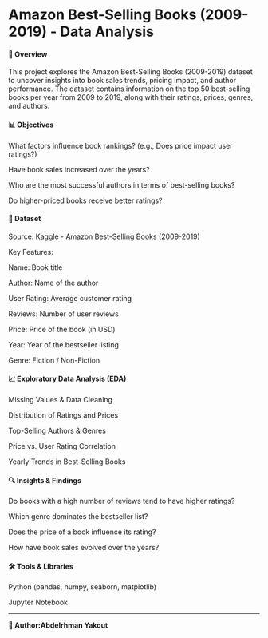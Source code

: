 # Amazon Best-Selling Books (2009-2019) - Data Analysis

#### 📌 Overview

This project explores the Amazon Best-Selling Books (2009-2019) dataset to uncover insights into book sales trends, pricing impact, and author performance. The dataset contains information on the top 50 best-selling books per year from 2009 to 2019, along with their ratings, prices, genres, and authors.

#### 📊 Objectives

What factors influence book rankings? (e.g., Does price impact user ratings?)

Have book sales increased over the years?

Who are the most successful authors in terms of best-selling books?

Do higher-priced books receive better ratings?

#### 📂 Dataset

Source: Kaggle - Amazon Best-Selling Books (2009-2019)

Key Features:

Name: Book title

Author: Name of the author

User Rating: Average customer rating

Reviews: Number of user reviews

Price: Price of the book (in USD)

Year: Year of the bestseller listing

Genre: Fiction / Non-Fiction

#### 📈 Exploratory Data Analysis (EDA)

Missing Values & Data Cleaning

Distribution of Ratings and Prices

Top-Selling Authors & Genres

Price vs. User Rating Correlation

Yearly Trends in Best-Selling Books

#### 🔍 Insights & Findings

Do books with a high number of reviews tend to have higher ratings?

Which genre dominates the bestseller list?

Does the price of a book influence its rating?

How have book sales evolved over the years?

#### 🛠️ Tools & Libraries

Python (pandas, numpy, seaborn, matplotlib)

Jupyter Notebook

-----------------------------

**🚀 Author:Abdelrhman Yakout**
